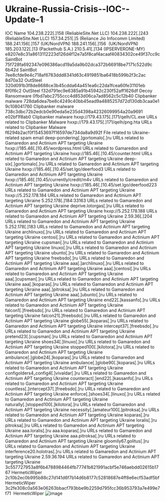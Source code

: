 # Ukraine-Russia-Crisis--IOC--Update-1


IOC	                                                   Name
104.238.222[.]158	                              (ReliableSite.Net LLC)
104.238.222[.]243	                              (ReliableSite.Net LLC)
157.34.251[.]5	                                (Reliance Jio Infocomm Limited)
188.241.156[.]157	                              (UK/NordVPN)
188.241.156[.]156 	                            (UK/NordVPN)
185.203.122[.]13	                              (Packethub S.A.)
210.5.41[.]134	                                (IPSERVERONE-MY)
e8207e8c31a8613112223d126d4f12e7a5f8caf4acaaf40834302ce49f37cc9c	        SaintBot
75f728fa692347e096386acd19a5da9b02dca372b66918be7171c522d9c 6b42d	        SaintBot
7ee8cfde9e4c718af6783ddd8341d63c4919851ba6418b599b2f3c2ac 8d70a32	        OutSteel
320d091b3f8de8688ce3b45cdda64a451ea6c22da1fcea60fe31101eb 6f0f6c2	        OutSteel
f32d791ec9e6385a91b45942c230f52aff1626df	                                Decoy Ransomware
0fbd7abc2755ccc4d853d06ca7ad8562c5c12b40 	                                Clipbanker malware
728da6dea7be8c4249c40bb45ead9a4885257d72d130db3caa0e1 9c108041760	        Clipbanker malware
738c3dbc72b2edcb0e90eda5e235d4398a42326099954a20a9691 e02bf1f8ab0	        Clipbanker malware
hxxp://179.43.175[.]171/qelh/CL.exe	                                      URLs related to Clipbanker Malware
hxxp://179.43.175[.]171/qelh/png.hta	                                    URLs related to Clipbanker Malware
f6294b2acf0f15453697f16597de734da8a9d92f	                                File related to Ukraine-related spam email
deep-pondering[.]gortomalo[.]ru	                                          URLs related to Gamaredon and Actinium APT targeting Ukraine
hxxp://185.46[.]10.45/wordpress.html	                                    URLs related to Gamaredon and Actinium APT targeting Ukraine
hxxp://185.46[.]10.45/counter.html	                                      URLs related to Gamaredon and Actinium APT targeting Ukraine
deep-six[.]gortomalo[.]ru	                                                URLs related to Gamaredon and Actinium APT targeting Ukraine
hxxp://185.46[.]10.45/set.lgo/deerfood3	                                  URLs related to Gamaredon and Actinium APT targeting Ukraine
hxxp://185.46[.]10.45/currently/credit/m4v	                              URLs related to Gamaredon and Actinium APT targeting Ukraine
hxxp://185.46[.]10.45/set.lgo/deerfood223	                                URLs related to Gamaredon and Actinium APT targeting Ukraine
hxxp://5.252.178.184	                                                    URLs related to Gamaredon and Actinium APT targeting Ukraine
5.252.178[.]184:33163	                                                    URLs related to Gamaredon and Actinium APT targeting Ukraine
deprive.lotorgas[.]ru	                                                    URLs related to Gamaredon and Actinium APT targeting Ukraine
hxxp://5.252.178.188	                                                    URLs related to Gamaredon and Actinium APT targeting Ukraine
2.59.36[.]204	                                                            URLs related to Gamaredon and Actinium APT targeting Ukraine
5.252.178[.]183	                                                          URLs related to Gamaredon and Actinium APT targeting Ukraine
archlinuxo[.]ru	                                                          URLs related to Gamaredon and Actinium APT targeting Ukraine
centosi[.]ru	                                                            URLs related to Gamaredon and Actinium APT targeting Ukraine
cupsman[.]ru	                                                            URLs related to Gamaredon and Actinium APT targeting Ukraine
linuxo[.]ru	                                                              URLs related to Gamaredon and Actinium APT targeting Ukraine
ubunto[.]ru	                                                              URLs related to Gamaredon and Actinium APT targeting Ukraine
freebsdo[.]ru	                                                            URLs related to Gamaredon and Actinium APT targeting Ukraine
aaa[.]archlinuxo[.]ru	                                                    URLs related to Gamaredon and Actinium APT targeting Ukraine
aaa[.]centosi[.]ru	                                                      URLs related to Gamaredon and Actinium APT targeting Ukraine
aaa[.]cupsman[.]ru	                                                      URLs related to Gamaredon and Actinium APT targeting Ukraine
aaa[.]koparas[.]ru	                                                      URLs related to Gamaredon and Actinium APT targeting Ukraine
aaa[.]pitroksa[.]ru	                                                      URLs related to Gamaredon and Actinium APT targeting Ukraine
aaa[.]ubunto[.]ru	                                                        URLs related to Gamaredon and Actinium APT targeting Ukraine
end22[.]kassanfo[.]ru	                                                    URLs related to Gamaredon and Actinium APT targeting Ukraine
falcon1[.]freebsdo[.]ru	                                                  URLs related to Gamaredon and Actinium APT targeting Ukraine
falcon21[.]freebsdo[.]ru	                                                URLs related to Gamaredon and Actinium APT targeting Ukraine
globe55[.]koparas[.]ru	                                                  URLs related to Gamaredon and Actinium APT targeting Ukraine
intercept37[.]freebsdo[.]ru	                                              URLs related to Gamaredon and Actinium APT targeting Ukraine
pretend23[.]cupsman[.]ru	                                                URLs related to Gamaredon and Actinium APT targeting Ukraine
shoes34[.]linuxo[.]ru	                                                    URLs related to Gamaredon and Actinium APT targeting Ukraine
stopped100[.]kilotora[.]ru	                                              URLs related to Gamaredon and Actinium APT targeting Ukraine
ambulance[.]globe24[.]koparas[.]ru	                                      URLs related to Gamaredon and Actinium APT targeting Ukraine
ambulance[.]globe90[.]koparas[.]ru	                                      URLs related to Gamaredon and Actinium APT targeting Ukraine
configolders4_config4[.]vivaldar[.]ru	                                    URLs related to Gamaredon and Actinium APT targeting Ukraine
counteract[.]end22[.]kassanfo[.]ru	                                      URLs related to Gamaredon and Actinium APT targeting Ukraine
countless[.]intercept37[.]freebsdo[.]ru	                                  URLs related to Gamaredon and Actinium APT targeting Ukraine
enforce[.]shoes34[.]linuxo[.]ru	                                          URLs related to Gamaredon and Actinium APT targeting Ukraine
naturally[.]stopped100[.]kilotora[.]ru	                                  URLs related to Gamaredon and Actinium APT targeting Ukraine
necessity[.]amateur100[.]pitroksa[.]ru	                                  URLs related to Gamaredon and Actinium APT targeting Ukraine
koparas[.]ru	                                                            URLs related to Gamaredon and Actinium APT targeting Ukraine
loralis[.]ru pitroksa[.]ru	                                              URLs related to Gamaredon and Actinium APT targeting Ukraine
aaa.loralis[.]ru aaa.koparas[.]ru	URLs related to Gamaredon and Actinium APT targeting Ukraine
aaa.pitroksa[.]ru	URLs related to Gamaredon and Actinium APT targeting Ukraine
gloomily67.golitus[.]ru	URLs related to Gamaredon and Actinium APT targeting Ukraine
interference20.holotras[.]ru	URLs related to Gamaredon and Actinium APT targeting Ukraine
2.59.36.194	URLs related to Gamaredon and Actinium APT targeting Ukraine
3c557727953a8f6b4788984464fb77741b821991acbf5e746aebdd02615b1767	HermeticWiper
2c10b2ec0b995b88c27d141d6f7b14d6b8177c52818687e4ff8e6ecf53adf5bf	HermeticWiper
3c2fe308c0a563e06263bbacf793bbe9b2259d795fcc36b953793a7e499e7f71 	HermeticWiper
![image](https://user-images.githubusercontent.com/96286343/157037252-622de502-8b17-4949-a858-f041f6c24c52.png)
